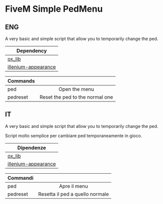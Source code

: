 # FiveM Simple PedMenu

## ENG 

A very basic and simple script that allow you to temporarily change the ped. 

| Dependency   |        
| ------------- |
| [ox_lib](https://github.com/overextended/ox_lib)     | 
| [illenium-appearance](https://github.com/iLLeniumStudios/illenium-appearance)     | 

| Commands      |               | 
| ------------- |:-------------:| 
| ped      | Open the menu | 
| pedreset     |  Reset the ped to the normal one      |

## IT

A very basic and simple script that allow you to temporarily change the ped. 

Script molto semplice per cambiare ped temporaneamente in gioco. 

| Dipendenze   |        
| ------------- |
| [ox_lib](https://github.com/overextended/ox_lib)     | 
| [illenium-appearance](https://github.com/iLLeniumStudios/illenium-appearance)     | 


| Commandi     |  |
| ------------- |:-------------:| 
| ped      | Apre il menu | 
| pedreset     |  Resetta il ped a quello normale      |
